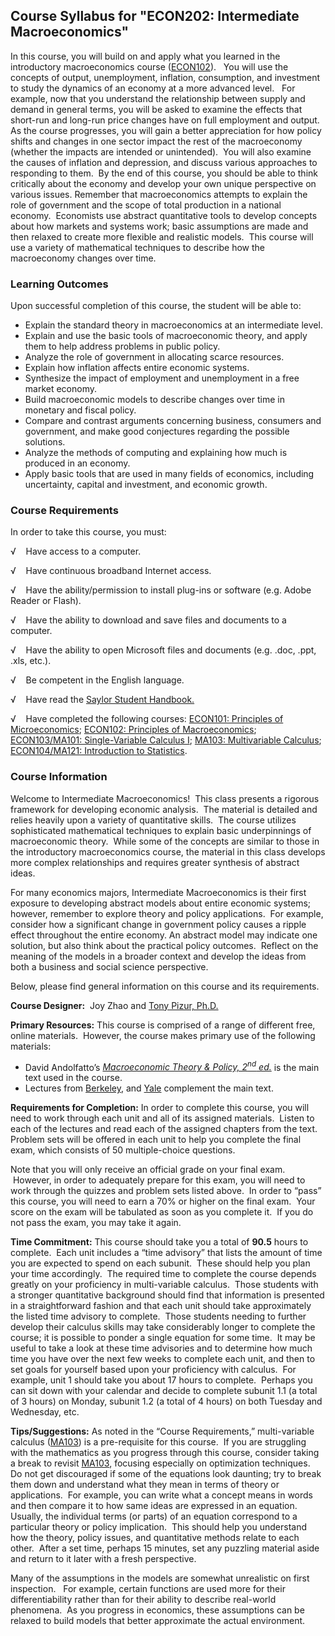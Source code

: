 Course Syllabus for "ECON202: Intermediate Macroeconomics"
----------------------------------------------------------

In this course, you will build on and apply what you learned in the
introductory macroeconomics course
([ECON102](http://www.saylor.org/courses/econ102/)).   You will use the
concepts of output, unemployment, inflation, consumption, and investment
to study the dynamics of an economy at a more advanced level.   For
example, now that you understand the relationship between supply and
demand in general terms, you will be asked to examine the effects that
short-run and long-run price changes have on full employment and
output.  As the course progresses, you will gain a better appreciation
for how policy shifts and changes in one sector impact the rest of the
macroeconomy (whether the impacts are intended or unintended).  You will
also examine the causes of inflation and depression, and discuss various
approaches to responding to them.  By the end of this course, you should
be able to think critically about the economy and develop your own
unique perspective on various issues. Remember that macroeconomics
attempts to explain the role of government and the scope of total
production in a national economy.  Economists use abstract quantitative
tools to develop concepts about how markets and systems work; basic
assumptions are made and then relaxed to create more flexible and
realistic models.  This course will use a variety of mathematical
techniques to describe how the macroeconomy changes over time.

### Learning Outcomes

Upon successful completion of this course, the student will be able
to:  
  

-   Explain the standard theory in macroeconomics at an intermediate
    level.
-   Explain and use the basic tools of macroeconomic theory, and apply
    them to help address problems in public policy.
-   Analyze the role of government in allocating scarce resources.
-   Explain how inflation affects entire economic systems.
-   Synthesize the impact of employment and unemployment in a free
    market economy.
-   Build macroeconomic models to describe changes over time in monetary
    and fiscal policy.
-   Compare and contrast arguments concerning business, consumers and
    government, and make good conjectures regarding the possible
    solutions.
-   Analyze the methods of computing and explaining how much is produced
    in an economy.
-   Apply basic tools that are used in many fields of economics,
    including uncertainty, capital and investment, and economic growth.

### Course Requirements

In order to take this course, you must:  
  
 √    Have access to a computer.  
  
 √    Have continuous broadband Internet access.  
  
 √    Have the ability/permission to install plug-ins or software (e.g.
Adobe Reader or Flash).  
  
 √    Have the ability to download and save files and documents to a
computer.  
  
 √    Have the ability to open Microsoft files and documents (e.g. .doc,
.ppt, .xls, etc.).  
  
 √    Be competent in the English language.  

√    Have read the [Saylor Student
Handbook.](http://www.saylor.org/site/wp-content/uploads/2012/05/Saylor-StudentHandbook.pdf)

√    Have completed the following courses: [ECON101: Principles of
Microeconomics](http://www.saylor.org/courses/econ101/); [ECON102:
Principles of Macroeconomics](http://www.saylor.org/courses/econ102/);
[ECON103/MA101: Single-Variable Calculus
I](http://www.saylor.org/courses/econ103/); [MA103: Multivariable
Calculus](http://www.saylor.org/courses/ma103/); [ECON104/MA121:
Introduction to Statistics](http://www.saylor.org/courses/econ104/).

### Course Information

Welcome to Intermediate Macroeconomics!  This class presents a rigorous
framework for developing economic analysis.  The material is detailed
and relies heavily upon a variety of quantitative skills.  The course
utilizes sophisticated mathematical techniques to explain basic
underpinnings of macroeconomic theory.  While some of the concepts are
similar to those in the introductory macroeconomics course, the material
in this class develops more complex relationships and requires greater
synthesis of abstract ideas.

For many economics majors, Intermediate Macroeconomics is their first
exposure to developing abstract models about entire economic systems;
however, remember to explore theory and policy applications.  For
example, consider how a significant change in government policy causes a
ripple effect throughout the entire economy. An abstract model may
indicate one solution, but also think about the practical policy
outcomes.  Reflect on the meaning of the models in a broader context and
develop the ideas from both a business and social science perspective.

Below, please find general information on this course and its
requirements. 

**Course Designer:**  Joy Zhao and [Tony Pizur,
Ph.D.](http://www.saylor.org/faculty-o-t/#ProfessorTonyPizur)

**Primary Resources:** This course is comprised of a range of different
free, online materials.  However, the course makes primary use of the
following materials:

-   David Andolfatto’s *[Macroeconomic Theory & Policy, 2<sup>nd</sup>
    ed.](http://mpra.ub.uni-muenchen.de/6403/)* is the main text used in
    the course. 
-   Lectures from
    [Berkeley](http://itunes.apple.com/us/itunes-u/economics-100b-001-spring/id438300922),
    and
    [Yale](http://itunes.apple.com/us/podcast/14-quantifying-uncertainty/id428549105?i=92460075)
    complement the main text.

**Requirements for Completion:** In order to complete this course, you
will need to work through each unit and all of its assigned materials. 
Listen to each of the lectures and read each of the assigned chapters
from the text.  Problem sets will be offered in each unit to help you
complete the final exam, which consists of 50 multiple-choice questions.

Note that you will only receive an official grade on your final exam.
 However, in order to adequately prepare for this exam, you will need to
work through the quizzes and problem sets listed above.  In order to
“pass” this course, you will need to earn a 70% or higher on the final
exam.  Your score on the exam will be tabulated as soon as you complete
it.  If you do not pass the exam, you may take it again.

**Time Commitment:** This course should take you a total of **90.5**
hours to complete.  Each unit includes a “time advisory” that lists the
amount of time you are expected to spend on each subunit.  These should
help you plan your time accordingly.  The required time to complete the
course depends greatly on your proficiency in multi-variable calculus. 
Those students with a stronger quantitative background should find that
information is presented in a straightforward fashion and that each unit
should take approximately the listed time advisory to complete.  Those
students needing to further develop their calculus skills may take
considerably longer to complete the course; it is possible to ponder a
single equation for some time.  It may be useful to take a look at these
time advisories and to determine how much time you have over the next
few weeks to complete each unit, and then to set goals for yourself
based upon your proficiency with calculus.  For example, unit 1 should
take you about 17 hours to complete.  Perhaps you can sit down with your
calendar and decide to complete subunit 1.1 (a total of 3 hours) on
Monday, subunit 1.2 (a total of 4 hours) on both Tuesday and Wednesday,
etc.

**Tips/Suggestions:** As noted in the “Course Requirements,”
multi-variable calculus ([MA103](http://www.saylor.org/courses/ma103/))
is a pre-requisite for this course.  If you are struggling with the
mathematics as you progress through this course, consider taking a break
to revisit [MA103](http://www.saylor.org/courses/ma103/), focusing
especially on optimization techniques.  Do not get discouraged if some
of the equations look daunting; try to break them down and understand
what they mean in terms of theory or applications.  For example, you can
write what a concept means in words and then compare it to how same
ideas are expressed in an equation.  Usually, the individual terms (or
parts) of an equation correspond to a particular theory or policy
implication.  This should help you understand how the theory, policy
issues, and quantitative methods relate to each other.  After a set
time, perhaps 15 minutes, set any puzzling material aside and return to
it later with a fresh perspective.  

Many of the assumptions in the models are somewhat unrealistic on first
inspection.   For example, certain functions are used more for their
differentiability rather than for their ability to describe real-world
phenomena.  As you progress in economics, these assumptions can be
relaxed to build models that better approximate the actual environment.
